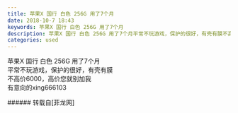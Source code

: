```yaml
---
title: 苹果X 国行 白色 256G 用了7个月
date: 2018-10-7 18:43
keywords: 苹果X 国行 白色 256G 用了7个月
description: 苹果X 国行 白色 256G 用了7个月平常不玩游戏，保护的很好，有壳有膜不高价6000，高价您就别加我有意向的xing666103
categories: used
---
```

<td class="t_f" id="postmessage_1968680">

苹果X 国行 白色 256G 用了7个月<br/>
平常不玩游戏，保护的很好，有壳有膜<br/>
不高价6000，高价您就别加我<br/>
有意向的xing666103<br/>
</td>
###### 转载自[菲龙网]